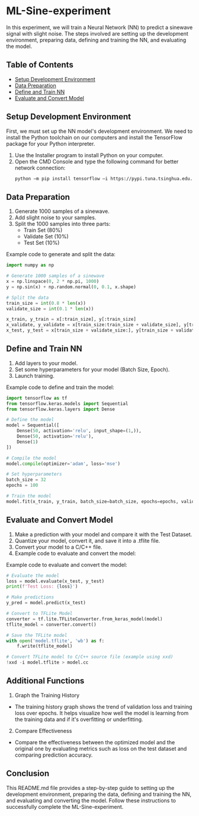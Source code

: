 # ML-Sine-experiment

In this experiment, we will train a Neural Network (NN) to predict a sinewave signal with slight noise. The steps involved are setting up the development environment, preparing data, defining and training the NN, and evaluating the model.

## Table of Contents
- [Setup Development Environment](#setup-development-environment)
- [Data Preparation](#data-preparation)
- [Define and Train NN](#define-and-train-nn)
- [Evaluate and Convert Model](#evaluate-and-convert-model)

## Setup Development Environment

First, we must set up the NN model's development environment. We need to install the Python toolchain on our computers and install the TensorFlow package for your Python interpreter. 

1. Use the Installer program to install Python on your computer.
2. Open the CMD Console and type the following command for better network connection:
    ```sh
    python –m pip install tensorflow –i https://pypi.tuna.tsinghua.edu.cn/simple
    ```

## Data Preparation

1. Generate 1000 samples of a sinewave.
2. Add slight noise to your samples.
3. Split the 1000 samples into three parts:
    - Train Set (80%)
    - Validate Set (10%)
    - Test Set (10%)

Example code to generate and split the data:

```python
import numpy as np

# Generate 1000 samples of a sinewave
x = np.linspace(0, 2 * np.pi, 1000)
y = np.sin(x) + np.random.normal(0, 0.1, x.shape)

# Split the data
train_size = int(0.8 * len(x))
validate_size = int(0.1 * len(x))

x_train, y_train = x[:train_size], y[:train_size]
x_validate, y_validate = x[train_size:train_size + validate_size], y[train_size:train_size + validate_size]
x_test, y_test = x[train_size + validate_size:], y[train_size + validate_size:]
```

## Define and Train NN
1. Add layers to your model.
2. Set some hyperparameters for your model (Batch Size, Epoch).
3. Launch training.
   
Example code to define and train the model:
```python
import tensorflow as tf
from tensorflow.keras.models import Sequential
from tensorflow.keras.layers import Dense

# Define the model
model = Sequential([
    Dense(50, activation='relu', input_shape=(1,)),
    Dense(50, activation='relu'),
    Dense(1)
])

# Compile the model
model.compile(optimizer='adam', loss='mse')

# Set hyperparameters
batch_size = 32
epochs = 100

# Train the model
model.fit(x_train, y_train, batch_size=batch_size, epochs=epochs, validation_data=(x_validate, y_validate))
```

## Evaluate and Convert Model
1. Make a prediction with your model and compare it with the Test Dataset.
2. Quantize your model, convert it, and save it into a .tflite file.
3. Convert your model to a C/C++ file.
4. Example code to evaluate and convert the model:

Example code to evaluate and convert the model:
```python
# Evaluate the model
loss = model.evaluate(x_test, y_test)
print(f'Test Loss: {loss}')

# Make predictions
y_pred = model.predict(x_test)

# Convert to TFLite Model
converter = tf.lite.TFLiteConverter.from_keras_model(model)
tflite_model = converter.convert()

# Save the TFLite model
with open('model.tflite', 'wb') as f:
    f.write(tflite_model)

# Convert TFLite model to C/C++ source file (example using xxd)
!xxd -i model.tflite > model.cc
```

## Additional Functions
1. Graph the Training History
- The training history graph shows the trend of validation loss and training loss over epochs. It helps visualize how well the model is learning from the training data and if it's overfitting or underfitting.

2. Compare Effectiveness
- Compare the effectiveness between the optimized model and the original one by evaluating metrics such as loss on the test dataset and comparing prediction accuracy.

## Conclusion
This README.md file provides a step-by-step guide to setting up the development environment, preparing the data, defining and training the NN, and evaluating and converting the model. Follow these instructions to successfully complete the ML-Sine-experiment.




